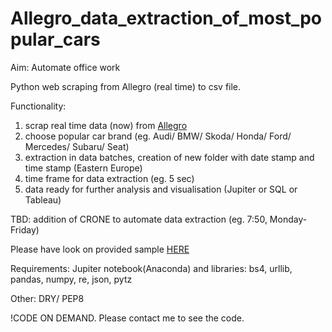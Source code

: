 # Allegro_data_extraction_of_most_popular_cars

Aim: Automate office work 

Python web scraping from Allegro (real time) to csv file. 

Functionality:
1. scrap real time data (now) from [Allegro](https://allegro.pl/)
2. choose popular car brand (eg. Audi/ BMW/ Skoda/ Honda/ Ford/ Mercedes/ Subaru/ Seat) 
3. extraction in data batches, creation of new folder with date stamp and time stamp (Eastern Europe)
4. time frame for data extraction (eg. 5 sec)
5. data ready for further analysis and visualisation (Jupiter or SQL or Tableau)

TBD: addition of CRONE to automate data extraction (eg. 7:50, Monday-Friday)

Please have look on provided sample [HERE]( https://github.com/MTrawinska/Allegro_extraction_popular_cars/tree/master/database_allegro_Audi_database_2020-07-07)

Requirements: Jupiter notebook(Anaconda) and libraries: bs4, urllib, pandas, numpy, re, json, pytz

Other: DRY/ PEP8

!CODE ON DEMAND. Please contact me to see the code. 
